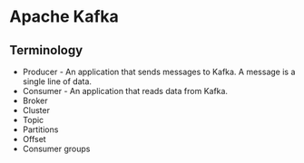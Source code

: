 # Apache Kafka

## Terminology

- Producer - An application that sends messages to Kafka. A message is a single line of data.
- Consumer - An application that reads data from Kafka.
- Broker
- Cluster
- Topic
- Partitions
- Offset
- Consumer groups

